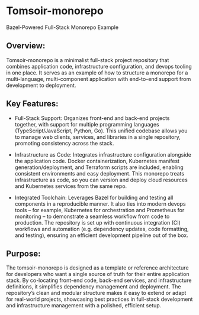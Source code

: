 # Tomsoir-monorepo

Bazel-Powered Full-Stack Monorepo Example

## Overview:
Tomsoir-monorepo is a minimalist full-stack project repository that combines application code, infrastructure configuration, and devops tooling in one place. It serves as an example of how to structure a monorepo for a multi-language, multi-component application with end-to-end support from development to deployment.

## Key Features:
* Full-Stack Support: Organizes front-end and back-end projects together, with support for multiple programming languages (TypeScript/JavaScript, Python, Go)​. This unified codebase allows you to manage web clients, services, and libraries in a single repository, promoting consistency across the stack.

* Infrastructure as Code: Integrates infrastructure configuration alongside the application code. Docker containerization, Kubernetes manifest generation/deployment, and Terraform scripts are included​, enabling consistent environments and easy deployment. This monorepo treats infrastructure as code, so you can version and deploy cloud resources and Kubernetes services from the same repo.

* Integrated Toolchain: Leverages Bazel for building and testing all components in a reproducible manner​. It also ties into modern devops tools – for example, Kubernetes for orchestration and Prometheus for monitoring – to demonstrate a seamless workflow from code to production. The repository is set up with continuous integration (CI) workflows and automation (e.g. dependency updates, code formatting, and testing), ensuring an efficient development pipeline out of the box.

## Purpose:
The tomsoir-monorepo is designed as a template or reference architecture for developers who want a single source of truth for their entire application stack. By co-locating front-end code, back-end services, and infrastructure definitions, it simplifies dependency management and deployment. The repository’s clean and modular structure makes it easy to extend or adapt for real-world projects, showcasing best practices in full-stack development and infrastructure management with a polished, efficient setup.
